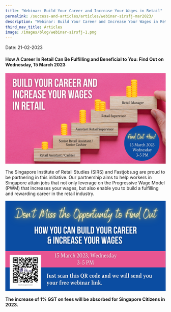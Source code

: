 ```yaml
---
title: "Webinar: Build Your Career and Increase Your Wages in Retail"
permalink: /success-and-articles/articles/webinar-sirsfj-mar2023/
description: "Webinar: Build Your Career and Increase Your Wages in Retail (15 Mar 2023)"
third_nav_title: Articles
image: /images/blog/webinar-sirsfj-1.png
---
```

Date: 21-02-2023

<h4>How A Career In Retail Can Be Fulfilling and Beneficial to You: Find Out on Wednesday, 15 March 2023</h4>

![SIRS x Fastjobs Webinar - 15 March 2023 - Build Your Career and Increase Your Wages in Retail](/images/blog/webinar-sirsfj-1.png)

The Singapore Institute of Retail Studies (SIRS) and Fastjobs.sg are proud to be partnering in this initiative. Our partnership aims to help workers in Singapore attain jobs that not only leverage on the Progressive Wage Model (PWM) that increases your wages, but also enable you to build a fulfilling and rewarding career in the retail industry. 

![SIRS x Fastjobs webinar - 15 Mar 2023 - Don't Miss The Opportunity](/images/blog/webinar-sirsfj-2b.png)

<b>The increase of 1% GST on fees will be absorbed for Singapore Citizens in 2023.</b>